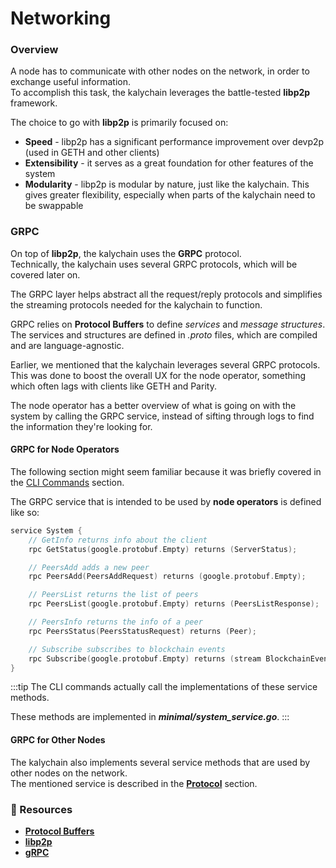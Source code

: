 # Networking

### Overview

A node has to communicate with other nodes on the network, in order to exchange useful information.\
To accomplish this task, the kalychain leverages the battle-tested **libp2p** framework.

The choice to go with **libp2p** is primarily focused on:

* **Speed** - libp2p has a significant performance improvement over devp2p (used in GETH and other clients)
* **Extensibility** - it serves as a great foundation for other features of the system
* **Modularity** - libp2p is modular by nature, just like the kalychain. This gives greater flexibility, especially when parts of the kalychain need to be swappable

### GRPC

On top of **libp2p**, the kalychain uses the **GRPC** protocol.\
Technically, the kalychain uses several GRPC protocols, which will be covered later on.

The GRPC layer helps abstract all the request/reply protocols and simplifies the streaming protocols needed for the kalychain to function.

GRPC relies on **Protocol Buffers** to define _services_ and _message structures_.\
The services and structures are defined in _.proto_ files, which are compiled and are language-agnostic.

Earlier, we mentioned that the kalychain leverages several GRPC protocols.\
This was done to boost the overall UX for the node operator, something which often lags with clients like GETH and Parity.

The node operator has a better overview of what is going on with the system by calling the GRPC service, instead of sifting through logs to find the information they're looking for.

#### GRPC for Node Operators

The following section might seem familiar because it was briefly covered in the [CLI Commands](../../get-started/cli-commands/) section.

The GRPC service that is intended to be used by **node operators** is defined like so:

```go
service System {
    // GetInfo returns info about the client
    rpc GetStatus(google.protobuf.Empty) returns (ServerStatus);

    // PeersAdd adds a new peer
    rpc PeersAdd(PeersAddRequest) returns (google.protobuf.Empty);

    // PeersList returns the list of peers
    rpc PeersList(google.protobuf.Empty) returns (PeersListResponse);

    // PeersInfo returns the info of a peer
    rpc PeersStatus(PeersStatusRequest) returns (Peer);

    // Subscribe subscribes to blockchain events
    rpc Subscribe(google.protobuf.Empty) returns (stream BlockchainEvent);
}
```

:::tip The CLI commands actually call the implementations of these service methods.

These methods are implemented in _**minimal/system\_service.go**_. :::

#### GRPC for Other Nodes

The kalychain also implements several service methods that are used by other nodes on the network.\
The mentioned service is described in the [**Protocol**](protocol/) section.

### 📜 Resources

* [**Protocol Buffers**](https://developers.google.com/protocol-buffers)
* [**libp2p**](https://libp2p.io/)
* [**gRPC**](https://grpc.io/)
